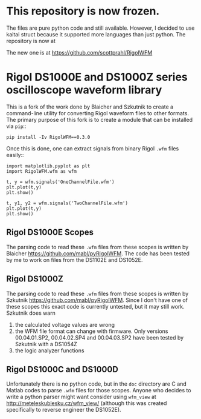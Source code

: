 # This repository is now frozen.

The files are pure python code and still available.  However, I decided to use kaitai struct because it supported more languages than just python.  The repository is now at

The new one is at https://github.com/scottprahl/RigolWFM


# Rigol DS1000E and DS1000Z series oscilloscope waveform library

This is a fork of the work done by Blaicher and Szkutnik to create a command-line utility for converting Rigol waveform files to other formats.  The primary purpose of this fork is to create a module that can be installed via `pip`::

    pip install -Iv RigolWFM==0.3.0

Once this is done, one can extract signals from binary Rigol `.wfm` files easily::

    import matplotlib.pyplot as plt
    import RigolWFM.wfm as wfm

    t, y = wfm.signals('OneChannelFile.wfm')
    plt.plot(t,y)
    plt.show()

    t, y1, y2 = wfm.signals('TwoChannelFile.wfm')
    plt.plot(t,y)
    plt.show()


## Rigol DS1000E Scopes

The parsing code to read these `.wfm` files from these scopes is written by Blaicher <https://github.com/mabl/pyRigolWFM>.  The code has been tested by me to work on files from the DS1102E and DS1052E.

## Rigol DS1000Z

The parsing code to read these `.wfm` files from these scopes is written by Szkutnik  <https://github.com/mabl/pyRigolWFM>.  Since I don't have one of these scopes this exact code is currently untested, but it may still work. Szkutnik does warn

1. the calculated voltage values are wrong
2. the WFM file format can change with firmware.  Only versions 00.04.01.SP2, 00.04.02.SP4 and 00.04.03.SP2 have been tested by Szkutnik with a DS1054Z
3. the logic analyzer functions

## Rigol DS1000C and DS1000D

Unfortunately there is no python code, but in the `doc` directory are C and Matlab codes to parse `.wfm` files for those scopes.  Anyone who decides to write a python parser might want consider using `wfm_view` at <http://meteleskublesku.cz/wfm_view/> (although this was created specifically to reverse engineer the DS1052E).
